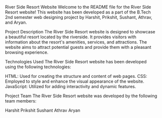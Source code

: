 River Side Resort Website
Welcome to the README file for the River Side Resort website! This website has been developed as a part of the B.Tech 2nd semester web designing project by Harshit, Prikshit, Sushant, Athrav, and Aryan.

Project Description
The River Side Resort website is designed to showcase a beautiful resort located by the riverside. It provides visitors with information about the resort's amenities, services, and attractions. The website aims to attract potential guests and provide them with a pleasant browsing experience.

Technologies Used
The River Side Resort website has been developed using the following technologies:

HTML: Used for creating the structure and content of web pages.
CSS: Employed to style and enhance the visual appearance of the website.
JavaScript: Utilized for adding interactivity and dynamic features.

Project Team
The River Side Resort website was developed by the following team members:

Harshit
Prikshit
Sushant
Athrav
Aryan
